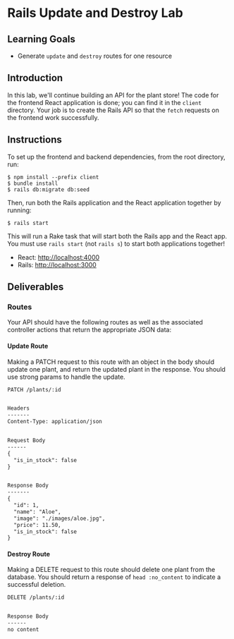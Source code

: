 # Rails Update and Destroy Lab

## Learning Goals

- Generate `update` and `destroy` routes for one resource

## Introduction

In this lab, we'll continue building an API for the plant store! The code for
the frontend React application is done; you can find it in the `client`
directory. Your job is to create the Rails API so that the `fetch` requests on
the frontend work successfully.

## Instructions

To set up the frontend and backend dependencies, from the root directory, run:

```console
$ npm install --prefix client
$ bundle install
$ rails db:migrate db:seed
```

Then, run both the Rails application and the React application together by
running:

```console
$ rails start
```

This will run a Rake task that will start both the Rails app and the React app.
You must use `rails start` (not `rails s`) to start both applications together!

- React: [http://localhost:4000](http://localhost:4000)
- Rails: [http://localhost:3000](http://localhost:3000)

## Deliverables

### Routes

Your API should have the following routes as well as the associated controller
actions that return the appropriate JSON data:

#### Update Route

Making a PATCH request to this route with an object in the body should update one
plant, and return the updated plant in the response. You should use strong
params to handle the update.

```txt
PATCH /plants/:id


Headers
-------
Content-Type: application/json


Request Body
------
{
  "is_in_stock": false
}


Response Body
-------
{
  "id": 1,
  "name": "Aloe",
  "image": "./images/aloe.jpg",
  "price": 11.50,
  "is_in_stock": false
}
```

#### Destroy Route

Making a DELETE request to this route should delete one plant from the database.
You should return a response of `head :no_content` to indicate a successful
deletion.

```txt
DELETE /plants/:id


Response Body
------
no content
```
